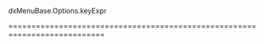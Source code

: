 <!--id-->dxMenuBase.Options.keyExpr<!--/id-->
<!--merge--><!--/merge-->
<!--hidden--><!--/hidden-->
===========================================================================
